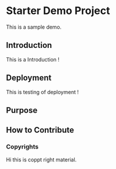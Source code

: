 # Starter Demo Project
This is a sample demo.

## Introduction
This is a Introduction !

## Deployment
This is testing of deployment !

## Purpose

## How to Contribute

### Copyrights
Hi this is coppt right material.
